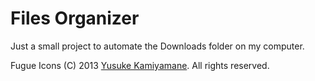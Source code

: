 # Files Organizer

Just a small project to automate the Downloads folder on my computer.

Fugue Icons (C) 2013 [Yusuke Kamiyamane](http://p.yusukekamiyamane.com/). All rights reserved.